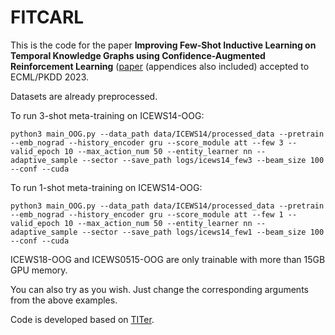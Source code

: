 # FITCARL

This is the code for the paper **Improving Few-Shot Inductive Learning on Temporal Knowledge Graphs using Confidence-Augmented Reinforcement Learning** ([paper](https://arxiv.org/abs/2304.00613) (appendices also included) accepted to ECML/PKDD 2023. 

Datasets are already preprocessed.

To run 3-shot meta-training on ICEWS14-OOG:

```
python3 main_OOG.py --data_path data/ICEWS14/processed_data --pretrain --emb_nograd --history_encoder gru --score_module att --few 3 --valid_epoch 10 --max_action_num 50 --entity_learner nn --adaptive_sample --sector --save_path logs/icews14_few3 --beam_size 100 --conf --cuda
```

To run 1-shot meta-training on ICEWS14-OOG:

```
python3 main_OOG.py --data_path data/ICEWS14/processed_data --pretrain --emb_nograd --history_encoder gru --score_module att --few 1 --valid_epoch 10 --max_action_num 50 --entity_learner nn --adaptive_sample --sector --save_path logs/icews14_few1 --beam_size 100 --conf --cuda
```

ICEWS18-OOG and ICEWS0515-OOG are only trainable with more than 15GB GPU memory. 

You can also try as you wish. Just change the corresponding arguments from the above examples.

Code is developed based on [TITer](https://github.com/JHL-HUST/TITer/).
